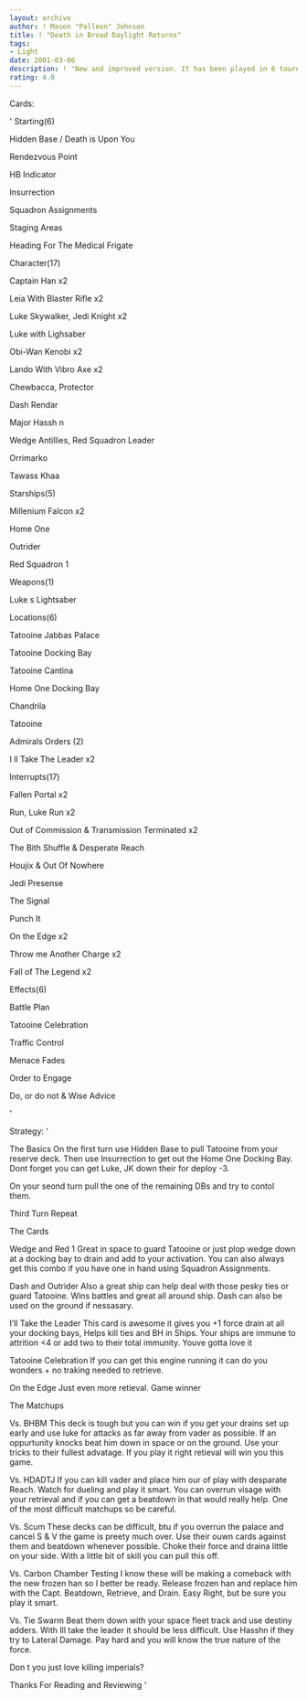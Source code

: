 ```yaml
---
layout: archive
author: ! Mason "Palleon" Johnson
title: ! "Death in Broad Daylight Returns"
tags:
- Light
date: 2001-03-06
description: ! "New and improved version. It has been played in 6 tourney s and is 20-4 so far. It retrives tons, Battles, and wins"
rating: 4.0
---
```

Cards:

'
Starting(6)


Hidden Base / Death is Upon You

Rendezvous Point

HB Indicator

Insurrection

Squadron Assignments

Staging Areas

Heading For The Medical Frigate


Character(17)


Captain Han x2

Leia With Blaster Rifle x2

Luke Skywalker, Jedi Knight x2 

Luke with Lighsaber

Obi-Wan Kenobi x2

Lando With Vibro Axe x2

Chewbacca, Protector

Dash Rendar

Major Hassh n

Wedge Antillies, Red Squadron Leader

Orrimarko

Tawass Khaa


Starships(5)

Millenium Falcon x2

Home One

Outrider

Red Squadron 1


Weapons(1)


Luke s Lightsaber


Locations(6)


Tatooine Jabbas Palace

Tatooine Docking Bay

Tatooine Cantina

Home One Docking Bay

Chandrila

Tatooine


Admirals Orders (2)


I ll Take The Leader x2


Interrupts(17)


Fallen Portal x2

Run, Luke Run x2

Out of Commission & Transmission Terminated x2

The Bith Shuffle & Desperate Reach

Houjix & Out Of Nowhere

Jedi Presense

The Signal

Punch It

On the Edge x2

Throw me Another Charge x2

Fall of The Legend x2


Effects(6)


Battle Plan

Tatooine Celebration

Traffic Control

Menace Fades

Order to Engage

Do, or do not & Wise Advice

'

Strategy: '

The Basics On the first turn use Hidden Base to pull Tatooine from your reserve deck. Then use Insurrection to get out the Home One Docking Bay. Dont forget you can get Luke, JK down their for deploy -3.


On your seond turn pull the one of the remaining DBs and try to contol them.


Third Turn Repeat


The Cards


Wedge and Red 1 Great in space to guard Tatooine or just plop wedge down at a docking bay to drain and add to your activation. You can also always get this combo if you have one in hand using Squadron Assignments.


Dash and Outrider Also a great ship can help deal with those pesky ties or guard Tatooine. Wins battles and great all around ship. Dash can also be used on the ground if nessasary.


I’ll Take the Leader This card is awesome it gives you +1 force drain at all your docking bays, Helps kill ties and BH in Ships. Your ships are immune to attrition <4 or add two to their total immunity. Youve gotta love it


Tatooine Celebration If you can get this engine running it can do you wonders + no traking needed to retrieve.


On the Edge Just even more retieval. Game winner


The Matchups


Vs. BHBM This deck is tough but you can win if you get your drains set up early and use luke for attacks as far away from vader as possible. If an oppurtunity knocks beat him down in space or on the ground. Use your tricks to their fullest advatage. If you play it right retieval will win you this game.


Vs. HDADTJ If you can kill vader and place him our of play with desparate Reach. Watch for dueling and play it smart. You can overrun visage with your retrieval and if you can get a beatdown in that would really help. One of the most difficult matchups so be careful.


Vs. Scum These decks can be difficult, btu if you overrun the palace and cancel S & V the game is preety much over. Use their ouwn cards against them and beatdown whenever possible. Choke their force and draina little on your side. With a little bit of skill you can pull this off.


Vs. Carbon Chamber Testing I know these will be making a comeback with the new frozen han so I better be ready. Release frozen han and replace him with the Capt. Beatdown, Retrieve, and Drain. Easy Right, but be sure you play it smart.


Vs. Tie Swarm Beat them down with your space fleet track and use destiny adders. With Ill take the leader it should be less difficult. Use Hasshn if they try to Lateral Damage. Pay hard and you will know the true nature of the force.


Don t you just love killing imperials?


Thanks For Reading and Reviewing   '
